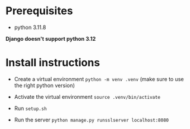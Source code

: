 # Prerequisites 

- python 3.11.8

__Django doesn't support python 3.12__

# Install instructions

- Create a virtual environment `python -m venv .venv` (make sure to use the right python version)

- Activate the virtual environment `source .venv/bin/activate`

- Run `setup.sh`

- Run the server `python manage.py runsslserver localhost:8080`